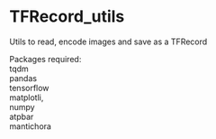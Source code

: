 # TFRecord_utils
Utils to read, encode images and save as a TFRecord

Packages required:<br>
tqdm<br>
pandas<br>
tensorflow<br>
matplotli,<br>
numpy<br>
atpbar<br>
mantichora<br>
